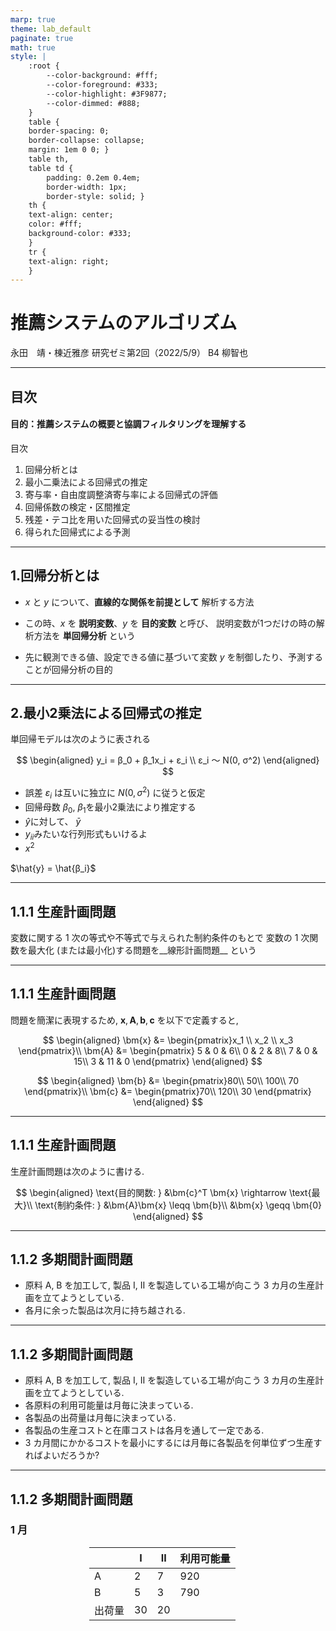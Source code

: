 ```yaml
---
marp: true
theme: lab_default
paginate: true
math: true
style: | 
    :root {
        --color-background: #fff;
        --color-foreground: #333;
        --color-highlight: #3F9877;
        --color-dimmed: #888;
    }
    table {
    border-spacing: 0;
    border-collapse: collapse;
    margin: 1em 0 0; }
    table th,
    table td {
        padding: 0.2em 0.4em;
        border-width: 1px;
        border-style: solid; }
    th {
    text-align: center;
    color: #fff;
    background-color: #333;
    }
    tr {
    text-align: right;
    }
---
```

<!-- _class: lead -->
# 推薦システムのアルゴリズム
永田　靖・棟近雅彦
研究ゼミ第2回（2022/5/9）
B4 柳智也

---
## __目次__

#### 目的：推薦システムの概要と協調フィルタリングを理解する

目次
1. 回帰分析とは
2. 最小二乗法による回帰式の推定
3. 寄与率・自由度調整済寄与率による回帰式の評価
4. 回帰係数の検定・区間推定
5. 残差・テコ比を用いた回帰式の妥当性の検討
6. 得られた回帰式による予測

---
<!--
_footer: 1.回帰分析とは
-->

## 1.回帰分析とは
- $x$ と $y$ について、__直線的な関係を前提として__ 解析する方法

- この時、$x$ を __説明変数__、$y$ を __目的変数__ と呼び、
説明変数が1つだけの時の解析方法を __単回帰分析__ という

- 先に観測できる値、設定できる値に基づいて変数 $y$ を制御したり、予測することが回帰分析の目的

---
<!--
_footer: 2.最小2乗法による回帰式の推定
-->

## 2.最小2乗法による回帰式の推定

単回帰モデルは次のように表される

$$
\begin{aligned}
y_i = β_0 + β_1x_i + ε_i \\
ε_i 〜 N(0, σ^2) 
\end{aligned}
$$

- 誤差 $ε_i$ は互いに独立に $N(0, σ^2)$ に従うと仮定
- 回帰母数 $β_0$, $β_1$を最小2乗法により推定する
- $\hat{y}$に対して、 $\bar{y}$ 
- $y_{ii}$みたいな行列形式もいけるよ
- $x^2$　

$\hat{y} = \hat{β_i}$

---
<!--
_header: 1.1 線形計画モデル
-->

## 1.1.1 生産計画問題

変数に関する 1 次の等式や不等式で与えられた制約条件のもとで
変数の 1 次関数を最大化 (または最小化)する問題を__線形計画問題__ という

---
<!--
_header: 1.1 線形計画モデル
-->

## 1.1.1 生産計画問題
問題を簡潔に表現するため, $\bm{x}, \bm{A}, \bm{b}, \bm{c}$ を以下で定義すると, 

<script type="text/x-mathjax-config">
 MathJax.Hub.Config({
 tex2jax: {
 inlineMath: [["$","$"], ["\\(","\\)"]],
 displayMath: [ ['$$','$$'], ["\\[","\\]"] ]
 }
 });
</script>

<div class="grid grid-cols-2">

<div>

$$
\begin{aligned}
\bm{x} &= \begin{pmatrix}x_1 \\ x_2 \\ x_3 \end{pmatrix}\\
\bm{A} &= \begin{pmatrix} 
            5 & 0 & 6\\
            0 & 2 & 8\\
            7 & 0 & 15\\
            3 & 11 & 0
        \end{pmatrix}
\end{aligned}
$$

</div>

<div>

$$
\begin{aligned}
\bm{b} &= \begin{pmatrix}80\\ 50\\ 100\\ 70 \end{pmatrix}\\
\bm{c} &= \begin{pmatrix}70\\ 120\\ 30 \end{pmatrix}
\end{aligned}
$$

</div>

</div>


------
<!--
_header: 1.1 線形計画モデル
-->

## 1.1.1 生産計画問題

<div class="grid grid-rows-3">

<div>

生産計画問題は次のように書ける.

</div>

<div class="row-start-2 row-span-2">

$$
\begin{aligned}
\text{目的関数: } 
    &\bm{c}^T \bm{x} \rightarrow \text{最大}\\
\text{制約条件: } 
    &\bm{A}\bm{x} \leqq \bm{b}\\
    &\bm{x} \geqq \bm{0}
\end{aligned}
$$

</div>

</div>

---
<!--
_header: 1.1 線形計画モデル
-->
## 1.1.2 多期間計画問題

- 原料 A, B を加工して, 製品 Ⅰ, Ⅱ を製造している工場が向こう 3 カ月の生産計画を立てようとしている.
- 各月に余った製品は次月に持ち越される.

---
<!--
_header: 1.1 線形計画モデル
-->
## 1.1.2 多期間計画問題

- 原料 A, B を加工して, 製品 Ⅰ, Ⅱ を製造している工場が向こう 3 カ月の生産計画を立てようとしている.
- 各原料の利用可能量は月毎に決まっている.
- 各製品の出荷量は月毎に決まっている.
- 各製品の生産コストと在庫コストは各月を通して一定である.
- 3 カ月間にかかるコストを最小にするには月毎に各製品を何単位ずつ生産すればよいだろうか?

---
<!--
_header: 1.1 線形計画モデル
-->

<style>
table, th, td {
    font-size: 12pt;
}
</style>

## 1.1.2 多期間計画問題

<div class="grid grid-cols-3">

<div>

### 1 月

|        | Ⅰ   | Ⅱ   | 利用可能量 |
| ------ | --- | --- | ---------- |
| A      | 2   | 7   | 920        |
| B      | 5   | 3   | 790        |
| 出荷量 | 30  | 20  |            |

- hogehoge
- あああああ

</div>

<div>

### 2 月 
|        | Ⅰ   | Ⅱ   | 利用可能量 |
| ------ | --- | --- | ---------- |
| A      | 2   | 7   | 750        |
| B      | 5   | 3   | 600        |
| 出荷量 | 60  | 50  |            |

</div>

<div>

### 3 月
|        | Ⅰ   | Ⅱ   | 利用可能量 |
| ------ | --- | --- | ---------- |
| A      | 2   | 7   | 500        |
| B      | 5   | 3   | 480        |
| 出荷量 | 80  | 90  |            |

</div>

</div>

---
<!--
_header: 1.1 線形計画モデル
-->
## 1.1.3 輸送問題

---
<!--
_header: 1.2 ネットワーク計画モデル
-->
## 1.2.1 グラフとネットワーク

---
<!--
_header: 1.2 ネットワーク計画モデル
-->
## 1.2.2 最短路問題

---
<!--
_header: 1.2 ネットワーク計画モデル
-->
## 1.2.3 最大流問題と最小費用流問題

---
<!--
_header: 1.3 非線形計画モデル
-->
## 1.3.1 資源配分問題

---
<!--
_header: 1.3 非線形計画モデル
-->
## 1.3.2 ポートフォリオ選択問題

---
<!--
_header: 1.3 非線形計画モデル
-->
## 1.3.3 交通流割当問題

---
<!--
_header: 1.4 組み合わせ計画モデル
-->
## 1.4.1 生産計画問題

---
<!--
_header: 1.5 組み合わせ計画モデル
-->
## 1.4.2 固定費付き輸送問題

---
<!--
_header: 1.5 組み合わせ計画モデル
-->
## 1.4.3 ナップサック問題

---
<!--
_header: 1.5 組み合わせ計画モデル
-->

<style>
table {
    margin-left: auto;
    margin-right: auto;
    width: 50%;
    height: 40%;
}
</style>

## 1.4.4 0-1 変数についての補足




---
<!--
_header: 1.5 数理計画問題
-->
## 1.5 数理計画問題

---
## 参考文献
- 福島雅夫. 新版 数理計画入門. 第 7 版. 朝倉書店, 2017, 203p.
- 筧三郎. 工科系 線形代数 [新訂版]. 新訂版. 数理工学社, 2018, 221p.

---

## Appendix

- 線形写像
- 写像
- 線形空間

---
<!--
_header: Appendix
-->
## __線形写像__ ってなんだっけ

- 線形空間 $\bm{V}$ から 線形空間 $\bm{W}$ への写像 $f$ が以下の性質を持つ時, $f$ は __線形写像__ という.
1. $f(\bm{x_1}+\bm{x_2}) = f(\bm{x_1}) + f(\bm{x_2})$
2. $f(k\bm{x}) = kf(\bm{x})$

- 特に $\bm{V} = \bm{W}$ の時, $f$を __線形変換__ または __1次変換__ という.

---
<!--
_header: Appendix
-->
## __写像__ ってなんすか:confused:

---
## __線形空間__ ってなんだっけ

---
